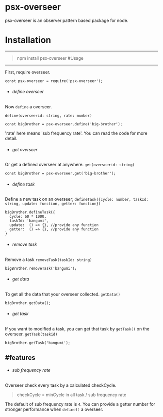 # psx-overseer
psx-overseer is an observer pattern based package for node.

# Installation
---
>npm install psx-overseer
#Usage
---
First, require overseer.
```
const psx-overseer = require('psx-overseer');
```

- ###### define overseer

Now `define` a overseer.

`define(overseerid: string, rate: number)`
```
const bigBrother = psx-overseer.define('big-brother');
```
'rate' here means 'sub frequency rate'.
You can read the code for more detail.

- ###### get overseer

Or get a defined overseer at anywhere.
`get(overseerid: string)`
```
const bigBrother = psx-overseer.get('big-brother');
```
- ###### define task
Define a new task on an overseer;
`defineTask({cycle: number, taskId: string, update: function, getter: function})`

```
bigBrother.defineTask({
  cycle: 60 * 1000,
  taskId: 'bangumi',
  update:  () => {}, //provide any function
  getter:  () => {}, //provide any function
}
```

- ###### remove task
Remove a task
`removeTask(taskId: string)`
```
bigBrother.removeTask('bangumi');
```

- ###### get data
To get all the data that your overseer collected.
`getData()`
```
bigBrother.getData();
```

- ###### get task
If you want to modified a task, you can get that task by  `getTask()` on the overseer.
`getTask(taskid)`
```
bigBrother.getTask('bangumi');
```
#features
---
- ###### sub frequency rate
Overseer check every task by a calculated checkCycle.
>checkCycle = minCycle in all task / sub frequency rate

The default of sub frequency rate is `4`.
You can provide a getter number for stronger performance when `define()` a overseer.
